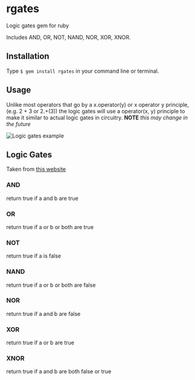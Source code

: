 # rgates
Logic gates gem for ruby

Includes AND, OR, NOT, NAND, NOR, XOR, XNOR.

## Installation

Type ```$ gem install rgates``` in your command line or terminal.

## Usage
Unlike most operators that go by a x.operator(y) or x operator y principle, (e.g. 2 + 3 or 2.+(3)) the logic gates will use a operator(x, y) principle to make it similar to actual logic gates in circuitry. **NOTE** _this may change in the future_

![Logic gates example](http://www.ee.surrey.ac.uk/Projects/CAL/digital-logic/gatesfunc/graphics/NOR.gif)

## Logic Gates
Taken from [this website](http://www.ee.surrey.ac.uk/Projects/CAL/digital-logic/gatesfunc/#eorgate)

### AND
return true if a and b are true

### OR
return true if a or b or both are true

### NOT
return true if a is false

### NAND
return true if a or b or both are false

### NOR
return true if a and b are false

### XOR
return true if a or b are true

### XNOR
return true if a and b are both false or true
